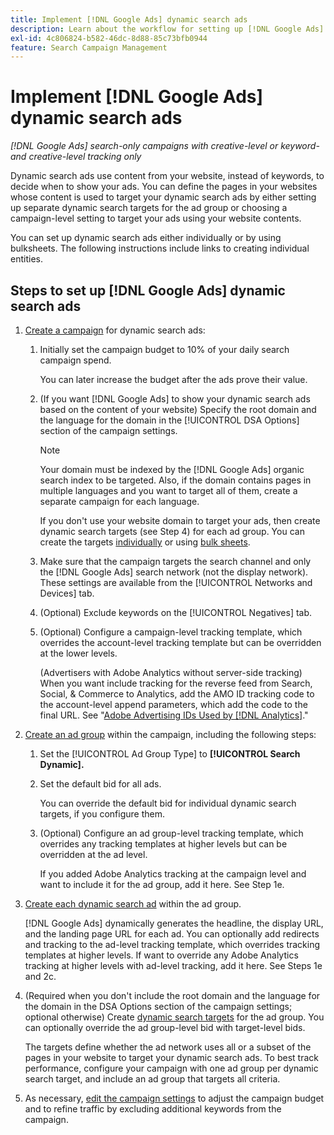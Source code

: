 ```yaml
---
title: Implement [!DNL Google Ads] dynamic search ads
description: Learn about the workflow for setting up [!DNL Google Ads] dynamic search ads.
exl-id: 4c806824-b582-46dc-8d88-85c73bfb0944
feature: Search Campaign Management
---
```

# Implement [!DNL Google Ads] dynamic search ads

*[!DNL Google Ads] search-only campaigns with creative-level or keyword- and creative-level tracking only*

Dynamic search ads use content from your website, instead of keywords, to decide when to show your ads. You can define the pages in your websites whose content is used to target your dynamic search ads by either setting up separate dynamic search targets for the ad group or choosing a campaign-level setting to target your ads using your website contents.

You can set up dynamic search ads either individually or by using bulksheets. The following instructions include links to creating individual entities. 

## Steps to set up [!DNL Google Ads] dynamic search ads

1. [Create a campaign](/help/search-social-commerce/campaign-management/campaigns/campaign-manage.md) for dynamic search ads:

   1. Initially set the campaign budget to 10% of your daily search campaign spend.
   
      You can later increase the budget after the ads prove their value.

   1. (If you want [!DNL Google Ads] to show your dynamic search ads based on the content of your website) Specify the root domain and the language for the domain in the [!UICONTROL DSA Options] section of the campaign settings.

      >[!NOTE]
      >
      >Your domain must be indexed by the [!DNL Google Ads] organic search index to be targeted. Also, if the domain contains pages in multiple languages and you want to target all of them, create a separate campaign for each language.
   
      If you don't use your website domain to target your ads, then create dynamic search targets (see Step 4) for each ad group. You can create the targets [individually](/help/search-social-commerce/campaign-management/campaigns/dynamic-search-target-manage.md) or using [bulk sheets](/help/search-social-commerce/campaign-management/bulksheets/bulksheet-about.md).

   1. Make sure that the campaign targets the search channel and only the [!DNL Google Ads] search network (not the display network). These settings are available from the [!UICONTROL Networks and Devices] tab.
   
   1. (Optional) Exclude keywords on the [!UICONTROL Negatives] tab.
   
   1. (Optional) Configure a campaign-level tracking template, which overrides the account-level tracking template but can be overridden at the lower levels.
   
      (Advertisers with Adobe Analytics without server-side tracking) When you want include tracking for the reverse feed from Search, Social, & Commerce to Analytics, add the AMO ID tracking code to the account-level append parameters, which add the code to the final URL. See "[Adobe Advertising IDs Used by [!DNL Analytics]](/help/integrations/analytics/ids.md)."

1. [Create an ad group](/help/search-social-commerce/campaign-management/campaigns/ad-group-manage.md) within the campaign, including the following steps:

   1. Set the [!UICONTROL Ad Group Type] to **[!UICONTROL Search Dynamic].**
   
   1. Set the default bid for all ads.
   
      You can override the default bid for individual dynamic search targets, if you configure them.

   1. (Optional) Configure an ad group-level tracking template, which overrides any tracking templates at higher levels but can be overridden at the ad level.
   
      If you added Adobe Analytics tracking at the campaign level and want to include it for the ad group, add it here. See Step 1e.

1. [Create each dynamic search ad](/help/search-social-commerce/campaign-management/campaigns/ad-manage.md) within the ad group.

   [!DNL Google Ads] dynamically generates the headline, the display URL, and the landing page URL for each ad. You can optionally add redirects and tracking to the ad-level tracking template, which overrides tracking templates at higher levels.
   If want to override any Adobe Analytics tracking at higher levels with ad-level tracking, add it here. See Steps 1e and 2c.

1. (Required when you don't include the root domain and the language for the domain in the DSA Options section of the campaign settings; optional otherwise) Create [dynamic search targets](/help/search-social-commerce/campaign-management/campaigns/dynamic-search-target-manage.md) for the ad group. You can optionally override the ad group-level bid with target-level bids.

   The targets define whether the ad network uses all or a subset of the pages in your website to target your dynamic search ads. To best track performance, configure your campaign with one ad group per dynamic search target, and include an ad group that targets all criteria.

1. As necessary, [edit the campaign settings](/help/search-social-commerce/campaign-management/campaigns/campaign-manage.md) to adjust the campaign budget and to refine traffic by excluding additional keywords from the campaign.
